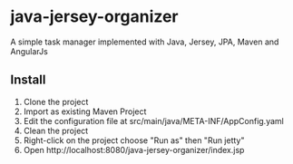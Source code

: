 java-jersey-organizer
=====================

A simple task manager implemented with Java, Jersey, JPA, Maven and AngularJs


## Install

1. Clone the project
2. Import as existing Maven Project
3. Edit the configuration file at src/main/java/META-INF/AppConfig.yaml
4. Clean the project
5. Right-click on the project choose "Run as" then "Run jetty"
6. Open http://localhost:8080/java-jersey-organizer/index.jsp